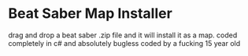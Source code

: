 # Beat Saber Map Installer
drag and drop a beat saber .zip file and it will install it as a map.
coded completely in c# and absolutely bugless
coded by a fucking 15 year old
